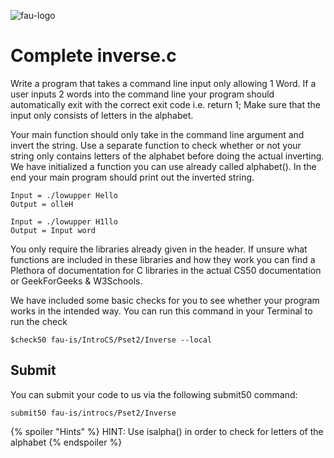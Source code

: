 ![fau-logo](https://www.fau.de/files/2016/02/fb-ww-logo-preview.jpg)
# Complete inverse.c
Write a program that takes a command line input only allowing 1 Word. 
If a  user inputs 2 words into the command line your program should automatically exit  with the correct exit code i.e. return 1;
Make sure that the input only consists of letters in the alphabet. 

Your main function should only take in the command line argument and invert the string. Use a separate function 
to check whether or not your string only contains letters of the alphabet before doing the actual inverting. We have
initialized a function you can use already called alphabet(). In the end your main program
should print out the inverted string.

~~~
Input = ./lowupper Hello 
Output = olleH

Input = ./lowupper H1llo
Output = Input word
~~~

You only require the libraries already given in the header. If unsure what functions
are included in these libraries and how they work you can find a Plethora of documentation for C libraries 
in the actual CS50 documentation or GeekForGeeks & W3Schools.

We have included some basic checks for you to see whether your program works in the intended way.
You can run this command in your Terminal to run the check
~~~
$check50 fau-is/IntroCS/Pset2/Inverse --local
~~~

## Submit

You can submit your code to us via the following submit50 command:

~~~
submit50 fau-is/introcs/Pset2/Inverse
~~~

{% spoiler "Hints" %}
HINT: Use isalpha() in order to check for letters of the alphabet
{% endspoiler %}
